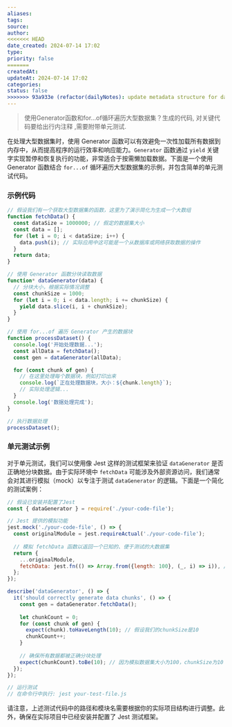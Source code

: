 ```yaml
---
aliases: 
tags: 
source: 
author: 
<<<<<<< HEAD
date_created: 2024-07-14 17:02
type: 
priority: false
=======
createdAt: 
updateAt: 2024-07-14 17:02
categories: 
status: false
>>>>>>> 93a933e (refactor(dailyNotes): update metadata structure for daily notes)
---
```


> 使用Generator函数和for...of循环遍历大型数据集？生成的代码, 对关键代码要给出行内注释 ,需要附带单元测试.

在处理大型数据集时，使用 Generator 函数可以有效避免一次性加载所有数据到内存中，从而提高程序的运行效率和响应能力。`Generator` 函数通过 `yield` 关键字实现暂停和恢复执行的功能，非常适合于按需懒加载数据。下面是一个使用 Generator 函数结合 `for...of` 循环遍历大型数据集的示例，并包含简单的单元测试代码。

### 示例代码

```javascript
// 假设我们有一个获取大型数据集的函数，这里为了演示简化为生成一个大数组
function fetchData() {
  const dataSize = 1000000; // 假定的数据集大小
  const data = [];
  for (let i = 0; i < dataSize; i++) {
    data.push(i); // 实际应用中这可能是一个从数据库或网络获取数据的操作
  }
  return data;
}

// 使用 Generator 函数分块读取数据
function* dataGenerator(data) {
  // 分块大小，根据实际情况调整
  const chunkSize = 1000;
  for (let i = 0; i < data.length; i += chunkSize) {
    yield data.slice(i, i + chunkSize);
  }
}

// 使用 for...of 遍历 Generator 产生的数据块
function processDataset() {
  console.log('开始处理数据...');
  const allData = fetchData();
  const gen = dataGenerator(allData);

  for (const chunk of gen) {
    // 在这里处理每个数据块，例如打印出来
    console.log(`正在处理数据块，大小：${chunk.length}`);
    // 实际处理逻辑...
  }
  console.log('数据处理完成');
}

// 执行数据处理
processDataset();
```

### 单元测试示例

对于单元测试，我们可以使用像 Jest 这样的测试框架来验证 `dataGenerator` 是否正确地分块数据。由于实际环境中 `fetchData` 可能涉及外部资源访问，我们通常会对其进行模拟（mock）以专注于测试 `dataGenerator` 的逻辑。下面是一个简化的测试案例：

```javascript
// 假设已安装并配置了Jest
const { dataGenerator } = require('./your-code-file');

// Jest 提供的模拟功能
jest.mock('./your-code-file', () => {
  const originalModule = jest.requireActual('./your-code-file');
  
  // 模拟 fetchData 函数以返回一个已知的、便于测试的大数据集
  return {
    ...originalModule,
    fetchData: jest.fn(() => Array.from({length: 100}, (_, i) => i)), // 生成一个长度为100的数组用于测试
  };
});

describe('dataGenerator', () => {
  it('should correctly generate data chunks', () => {
    const gen = dataGenerator.fetchData();
    
    let chunkCount = 0;
    for (const chunk of gen) {
      expect(chunk).toHaveLength(10); // 假设我们的chunkSize是10
      chunkCount++;
    }
    
    // 确保所有数据都被正确分块处理
    expect(chunkCount).toBe(10); // 因为模拟数据集大小为100，chunkSize为10
  });
});

// 运行测试
// 在命令行中执行: jest your-test-file.js
```

请注意，上述测试代码中的路径和模块名需要根据你的实际项目结构进行调整。此外，确保在实际项目中已经安装并配置了 Jest 测试框架。